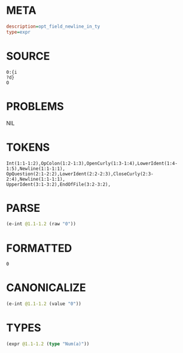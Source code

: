 # META
~~~ini
description=opt_field_newline_in_ty
type=expr
~~~
# SOURCE
~~~roc
0:{i
?d}
O
~~~
# PROBLEMS
NIL
# TOKENS
~~~zig
Int(1:1-1:2),OpColon(1:2-1:3),OpenCurly(1:3-1:4),LowerIdent(1:4-1:5),Newline(1:1-1:1),
OpQuestion(2:1-2:2),LowerIdent(2:2-2:3),CloseCurly(2:3-2:4),Newline(1:1-1:1),
UpperIdent(3:1-3:2),EndOfFile(3:2-3:2),
~~~
# PARSE
~~~clojure
(e-int @1.1-1.2 (raw "0"))
~~~
# FORMATTED
~~~roc
0
~~~
# CANONICALIZE
~~~clojure
(e-int @1.1-1.2 (value "0"))
~~~
# TYPES
~~~clojure
(expr @1.1-1.2 (type "Num(a)"))
~~~
